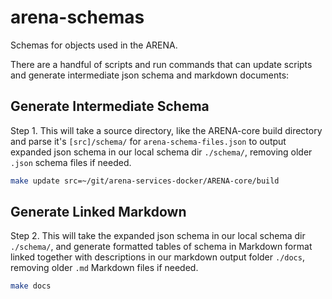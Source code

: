 # arena-schemas
Schemas for objects used in the ARENA.

There are a handful of scripts and run commands that can update scripts and generate intermediate json schema and markdown documents:

## Generate Intermediate Schema
Step 1. This will take a source directory, like the ARENA-core build directory and parse it's `[src]/schema/` for  `arena-schema-files.json` to output expanded json schema in our local schema dir `./schema/`, removing older `.json` schema files if needed.
```bash
make update src=~/git/arena-services-docker/ARENA-core/build
```

## Generate Linked Markdown
Step 2. This will take the expanded json schema in our local schema dir `./schema/`, and generate formatted tables of schema in Markdown format linked together with descriptions in our markdown output folder `./docs`, removing older `.md` Markdown files if needed.
```bash
make docs
```
